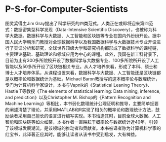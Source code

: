 # P-S-for-Computer-Scientists
图灵奖得主Jim Gray提出了科学研究的四类范式，人类正在或即将迎来第四范式：数据密集型科学发现（Data-Intensive Scientific Discovery），也被称为科学大数据。数据科学与大数据、人工智能和区块链等专业在国内外纷纷开设。据中国人民大学朝乐门教授对全球数据科学以及我国数据科学与大数据技术专业开设进行了实证分析和研究，全球世界顶级大学和研究机构都形成了数据科学的课程链，主要理论基础、基础理论和领域应用为中心的课程。此外，我国在新工科背景下，目前为止有300多所院校开设了数据科学与大数据专业、100多所院所开设了人工智能以及50多所开设了区块链相关专业。从人才培养来看，形成了本科、硕士和博士人才培养体系，从课程设置来看，数据科学与大数据、人工智能还是区块链都是以概率论和数据统计为基础。Michael Baron教授写的这本概率论与数理统计，专门为计算机科学家设计，本书与Vapnik的《Statistical Leaning Theory》、Hastie T等教授《The elements of statistical learning: Data mining, inference, and prediction》以及Christopher M. Bishop的《Pattern Recognition and Machine Learning》等相比，本书弱化数理统计公理证明和推导，主要简单扼要的阐述清楚了理论，并采用MATLAB和R实现了相关的概率论和数理统计方法，鼓励读者采用自己擅长的语言进行编写实现。本书恰逢其时，目前全球大数据、人工智能和区块链等如火如荼，本书作者一直耕耘于概率论与数据统计近40年，引领了该领域发展潮流，是该领域的推动者和贡献者。本书被译者称为计算机科学家的红宝书，此译著正应其时，能够让读者从该书中受到启发，大有裨益。
